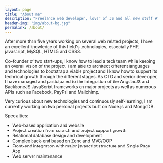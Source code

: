 ```yaml
---
layout: page
title: "About me"
description: "Freelance web developer, lover of JS and all new stuff #flux #reactjs #docker... Co-founder and prev. CTO @pageyourself, involved in @AllOverSequins"
header-img: "img/about-bg.jpg"
permalink: /about/
---
```


After more than five years working on several web related projects, I have an excellent knowledge of this field's technologies, especially PHP, javascript, MySQL, HTML5 and CSS3.

Co-founder of two start-ups, I know how to lead a tech team while keeping an overall vision of the project. I am able to architect different languages and technologies to bootstrap a viable project and I know how to support its technical growth through the different stages. As CTO and senior developer, I have managed and participated to the integration of the AngularJS and BackboneJS JavaScript frameworks on major projects as well as numerous APIs such as Facebook, PayPal and Mailchimp.

Very curious about new technologies and continuously self-learning, I am currently working on two personal projects built on Node.js and MongoDB.

Specialties:

- Web-based application and website
- Project creation from scratch and project support growth
- Relational database design and development
- Complex back-end based on Zend and MVC/OOP
- Front-end integration with major javascript structure and Single Page App
- Web server maintenance
